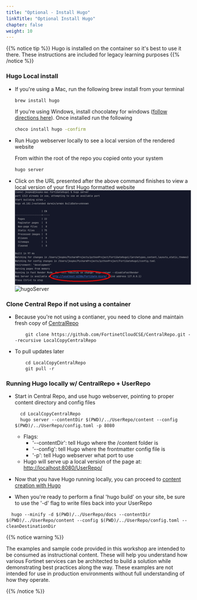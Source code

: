 ```yaml
---
title: "Optional - Install Hugo"
linkTitle: "Optional Install Hugo"
chapter: false
weight: 10
---
```


{{% notice tip %}} Hugo is installed on the container so it's best to use it there.  These instructions are included for legacy learning purposes {{% /notice %}}

### Hugo Local install 

- If you're using a Mac, run the following brew install from your terminal

    ```sh
    brew install hugo 
    ```
    
    If you're using Windows, install chocolatey for windows ([follow directions here](https://chocolatey.org/install)).  Once installed run the following
    
    ```sh
    choco install hugo -confirm
    ```

- Run Hugo webserver locally to see a local version of the rendered website

    From within the root of the repo you copied onto your system
    
    ```sh
    hugo server
    ```

- Click on the URL presented after the above command finishes to view a local version of your first Hugo formatted website
    ![hugoServer](hugoServer.jpg)
    ![hugoServer](logo.svg)

### Clone Central Repo if not using a container
- Because you're not using a contianer, you need to clone and maintain fresh copy of [CentralRepo](https://github.com/FortinetCloudCSE/CentralRepo)
    ```shell
        git clone https://github.com/FortinetCloudCSE/CentralRepo.git --recursive LocalCopyCentralRepo          
    ```
- To pull updates later
    ```shell
        cd LocalCopyCentralRepo
        git pull -r    
    ```

### Running Hugo locally w/ CentralRepo + UserRepo
- Start in Central Repo, and use hugo webserver, pointing to proper content directory and config files
    ```shell
      cd LocalCopyCentralRepo 
      hugo server --contentDir $(PWD)/../UserRepo/content --config $(PWD)/../UserRepo/config.toml -p 8080
    ```
  - Flags:
    - '--contentDir': tell Hugo where the /content folder is
    - '--config': tell Hugo where the frontmatter config file is
    - '-p': tell Hugo webserver what port to use
  - Hugo will serve up a local version of the page at: [http://localhost:8080/UserRepo/](http://localhost:8080/UserRepo/)

- Now that you have Hugo running locally, you can proceed to [content creation with Hugo](../02hugo.html)

- When you're ready to perform a final 'hugo build' on your site, be sure to use the '-d' flag to write files back into your UserRepo
```shell
  hugo --minify -d $(PWD)/../UserRepo/docs --contentDir $(PWD)/../UserRepo/content --config $(PWD)/../UserRepo/config.toml --cleanDestinationDir
```

{{% notice warning %}}
<p style='text-align: left;'>
The examples and sample code provided in this workshop are intended to be consumed as instructional content. These will help you understand how various Fortinet services can be architected to build a solution while demonstrating best practices along the way. These examples are not intended for use in production environments without full understanding of how they operate.
</p>
{{% /notice %}}